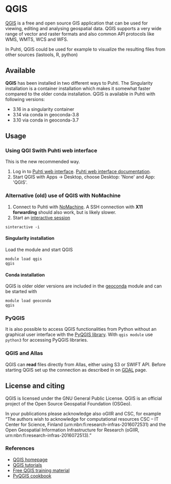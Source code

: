 # QGIS

[QGIS](https://qgis.org/en/site/) is a free and open source GIS application that can be used for viewing, editing and analysing geospatial data. QGIS supports a very wide range of vector and raster formats and also common API protocols like WMS, WMTS, WCS and WFS.

In Puhti, QGIS could be used for example to visualize the resulting files from other sources (lastools, R, python)

## Available

__QGIS__ has been installed in two different ways to Puhti. The Singularity installation is a container installation which makes it somewhat faster compared to the older conda installation. QGIS is available in Puhti with following versions:

* 3.16 in a singularity container
* 3.14 via conda in geoconda-3.8
* 3.10 via conda in geoconda-3.7

## Usage

### Using QGI Swith Puhti web interface
This is the new recommended way.

1. Log in to [Puhti web interface](https://puhti.csc.fi). [Puhti web interface documentation](../computing/webinterface/index.md).
2. Start QGIS with Apps -> Desktop, choose Desktop: 'None' and App: 'QGIS'.

### Alternative (old) use of QGIS with NoMachine

1. Connect to Puhti with [NoMachine](nomachine.md). A SSH connection with __X11 forwarding__ should also work, but is likely slower.
2. Start an [interactive session](../computing/running/interactive-usage.md)

```
sinteractive -i
```


#### Singularity installation

Load the module and start QGIS

```
module load qgis
qgis
```

#### Conda installation

QGIS is older older versions are included in the [geoconda](../apps/geoconda.md) module and can be started with

```
module load geoconda
qgis
```    

### PyQGIS
It is also possible to access QGIS functionalities from Python without an graphical user interface with the [PyQGIS library](https://docs.qgis.org/testing/en/docs/pyqgis_developer_cookbook/). With `qgis module` use `python3` for accessing PyQGIS libraries.


### QGIS and Allas
QGIS can __read__ files directly from Allas, either using S3 or SWIFT API. Before starting QGIS set up the connection as described in on [GDAL](gdal.md) page.

## License and citing

QGIS is licensed under the GNU General Public License. QGIS is an official project of the Open Source Geospatial Foundation (OSGeo).

In your publications please acknowledge also oGIIR and CSC, for example “The authors wish to acknowledge for computational resources CSC – IT Center for Science, Finland (urn:nbn:fi:research-infras-2016072531) and the Open Geospatial Information Infrastructure for Research (oGIIR, urn:nbn:fi:research-infras-2016072513).”

### References

* [QGIS homepage](https://www.qgis.org/)
* [QGIS tutorials](https://www.qgistutorials.com/en/)
* [Free QGIS training material](https://qgis.org/en/site/forusers/trainingmaterial/index.html)
* [PyQGIS cookbook](https://docs.qgis.org/testing/en/docs/pyqgis_developer_cookbook/)
